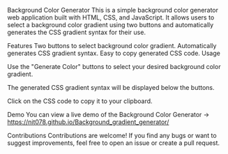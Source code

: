 
Background Color Generator
This is a simple background color generator web application built with HTML, CSS, and JavaScript. It allows users to select a background color gradient using two buttons and automatically generates the CSS gradient syntax for their use.

Features
Two buttons to select background color gradient.
Automatically generates CSS gradient syntax.
Easy to copy generated CSS code.
Usage


Use the "Generate Color" buttons to select your desired background color gradient.

The generated CSS gradient syntax will be displayed below the buttons.

Click on the CSS code to copy it to your clipboard.

Demo
You can view a live demo of the Background Color Generator -> https://nit078.github.io/Background_gradient_generator/

Contributions
Contributions are welcome! If you find any bugs or want to suggest improvements, feel free to open an issue or create a pull request.








